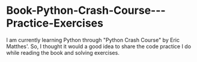 # Book-Python-Crash-Course---Practice-Exercises
I am currently learning Python through "Python Crash Course" by Eric Matthes'. So, I thought it would a good idea to share the code practice I do while reading the book and solving exercises.
